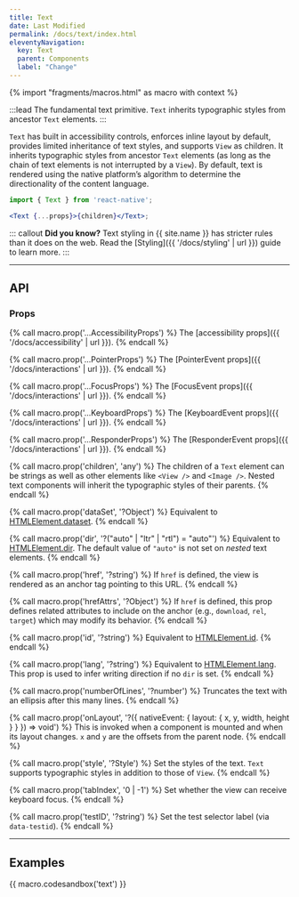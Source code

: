 ```yaml
---
title: Text
date: Last Modified
permalink: /docs/text/index.html
eleventyNavigation:
  key: Text
  parent: Components
  label: "Change"
---
```


{% import "fragments/macros.html" as macro with context %}

:::lead
The fundamental text primitive. `Text` inherits typographic styles from ancestor `Text` elements.
:::

`Text` has built in accessibility controls, enforces inline layout by default, provides limited inheritance of text styles, and supports `View` as children. It inherits typographic styles from ancestor `Text` elements (as long as the chain of text elements is not interrupted by a `View`). By default, text is rendered using the native platform’s algorithm to determine the directionality of the content language.

```jsx
import { Text } from 'react-native';

<Text {...props}>{children}</Text>;
```

::: callout
**Did you know?** Text styling in {{ site.name }} has stricter rules than it does on the web. Read the [Styling]({{ '/docs/styling' | url }}) guide to learn more.
:::

---

## API

### Props

{% call macro.prop('...AccessibilityProps') %}
The [accessibility props]({{ '/docs/accessibility' | url }}).
{% endcall %}

{% call macro.prop('...PointerProps') %}
The [PointerEvent props]({{ '/docs/interactions' | url }}).
{% endcall %}

{% call macro.prop('...FocusProps') %}
The [FocusEvent props]({{ '/docs/interactions' | url }}).
{% endcall %}

{% call macro.prop('...KeyboardProps') %}
The [KeyboardEvent props]({{ '/docs/interactions' | url }}).
{% endcall %}

{% call macro.prop('...ResponderProps') %}
The [ResponderEvent props]({{ '/docs/interactions' | url }}).
{% endcall %}

{% call macro.prop('children', 'any') %}
The children of a `Text` element can be strings as well as other elements like `<View />` and `<Image />`. Nested text components will inherit the typographic styles of their parents.
{% endcall %}

{% call macro.prop('dataSet', '?Object') %}
Equivalent to [HTMLElement.dataset](https://developer.mozilla.org/en-US/docs/Web/API/HTMLOrForeignElement/dataset).
{% endcall %}

{% call macro.prop('dir', '?("auto" | "ltr" | "rtl") = "auto"') %}
Equivalent to [HTMLElement.dir](https://developer.mozilla.org/en-US/docs/Web/API/HTMLElement/dir). The default value of `"auto"` is not set on *nested* text elements.
{% endcall %}

{% call macro.prop('href', '?string') %}
If `href` is defined, the view is rendered as an anchor tag pointing to this URL.
{% endcall %}

{% call macro.prop('hrefAttrs', '?Object') %}
If `href` is defined, this prop defines related attributes to include on the anchor (e.g., `download`, `rel`, `target`) which may modify its behavior.
{% endcall %}

{% call macro.prop('id', '?string') %}
Equivalent to [HTMLElement.id](https://developer.mozilla.org/en-US/docs/Web/HTML/Global_attributes/id).
{% endcall %}

{% call macro.prop('lang', '?string') %}
Equivalent to [HTMLElement.lang](https://developer.mozilla.org/en-US/docs/Web/HTML/Global_attributes/lang). This prop is used to infer writing direction if no `dir` is set.
{% endcall %}

{% call macro.prop('numberOfLines', '?number') %}
Truncates the text with an ellipsis after this many lines.
{% endcall %}

{% call macro.prop('onLayout', '?({ nativeEvent: { layout: { x, y, width, height } } }) => void') %}
This is invoked when a component is mounted and when its layout changes. `x` and `y` are the offsets from the parent node.
{% endcall %}

{% call macro.prop('style', '?Style') %}
Set the styles of the text. `Text` supports typographic styles in addition to those of `View`.
{% endcall %}

{% call macro.prop('tabIndex', '0 | -1') %}
Set whether the view can receive keyboard focus.
{% endcall %}

{% call macro.prop('testID', '?string') %}
Set the test selector label (via `data-testid`).
{% endcall %}

---

## Examples

{{ macro.codesandbox('text') }}
